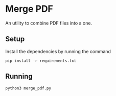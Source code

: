 # Merge PDF

An utility to combine PDF files into a one.

## Setup

Install the dependencies by running the command

```shell
pip install -r requirements.txt
```

## Running

```shell
python3 merge_pdf.py
```

